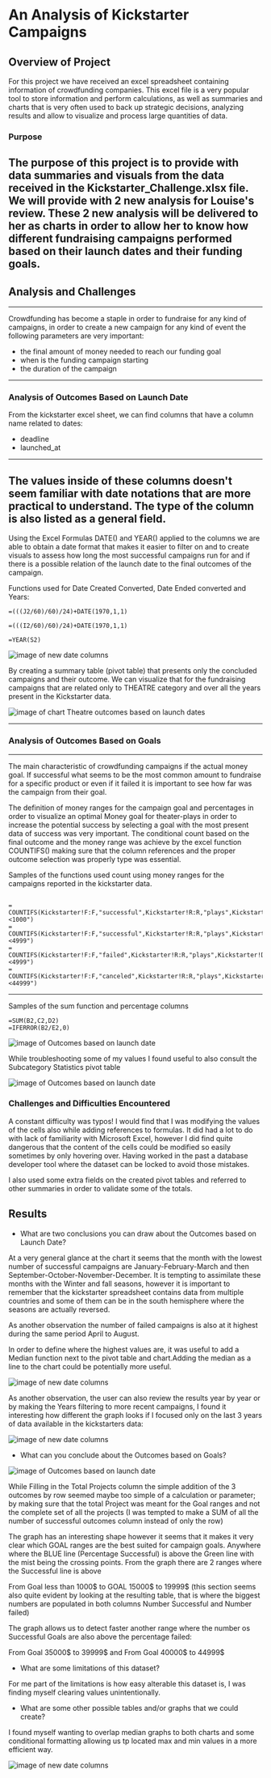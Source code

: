 # An Analysis of Kickstarter Campaigns

## Overview of Project

For this project we have received an excel spreadsheet containing information of crowdfunding companies. This excel file is a very popular tool to store information and perform calculations, as well as summaries and charts that is very often used to back up strategic decisions, analyzing results and allow to visualize and process large quantities of data.

### Purpose

The purpose of this project is to provide with data summaries and visuals from the data received in the **Kickstarter_Challenge.xlsx** file. We will provide with 2 new analysis for Louise's review. These 2 new analysis will be delivered to her as charts in order to allow her to know how different fundraising campaigns performed based on their launch dates and their funding goals.
---

## Analysis and Challenges

---
Crowdfunding has become a staple in order to fundraise for any kind of campaigns, in order to create a new campaign for any kind of event the following parameters are very important:
- the final amount of money needed to reach our funding goal
- when is the funding campaign starting
- the duration of the campaign

--- 
### Analysis of Outcomes Based on Launch Date

From the kickstarter excel sheet, we can find columns that have a column name related to dates: 
- deadline
- launched_at
---
The values inside of these columns doesn't seem familiar with date notations that are more practical to understand. The type of the column is also listed as a general field. 
---
Using the Excel Formulas DATE() and YEAR() applied to the columns we are able to obtain a date format that makes it easier to filter on and to create visuals to assess how long the most successful campaigns run for and if there is a possible relation of the launch date to the final outcomes of the campaign.

Functions used for Date Created Converted, Date Ended converted and Years:

```
=(((J2/60)/60)/24)+DATE(1970,1,1)

=(((I2/60)/60)/24)+DATE(1970,1,1)

=YEAR(S2)

```

![image of new date columns](/resources/Dates_ScreenShot.png)


By creating a summary table (pivot table) that presents only the concluded campaigns and their outcome. We can visualize that for the fundraising campaigns that are related only to THEATRE category and over all the years present in the Kickstarter data.

![image of chart Theatre outcomes based on launch dates](/resources/Theater_Outcomes_vs_Launch.png)


---

### Analysis of Outcomes Based on Goals
---

The main characteristic of crowdfunding campaigns if the actual money goal. If successful what seems to be the most common amount to fundraise for a specific product or even if it failed it is important to see how far was the campaign from their goal. 

The definition of money ranges for the campaign goal and percentages in order to visualize an optimal Money goal for theater-plays in order to increase the potential success by selecting a goal with the most present data of success was very important.
The conditional count based on the final outcome and the money range was achieve by the excel function COUNTIFS() making sure that the column references and the proper outcome selection was properly type was essential.

Samples of the functions used count using money ranges for the campaigns reported in the kickstarter data.

```

= COUNTIFS(Kickstarter!F:F,"successful",Kickstarter!R:R,"plays",Kickstarter!D:D,"<1000")
= COUNTIFS(Kickstarter!F:F,"successful",Kickstarter!R:R,"plays",Kickstarter!D:D,">=1000",Kickstarter!D:D,"<4999")
= COUNTIFS(Kickstarter!F:F,"failed",Kickstarter!R:R,"plays",Kickstarter!D:D,">=1000",Kickstarter!D:D,"<4999")
= COUNTIFS(Kickstarter!F:F,"canceled",Kickstarter!R:R,"plays",Kickstarter!D:D,">=40000",Kickstarter!D:D,"<44999")

```
---

Samples of the sum function and percentage columns
```
=SUM(B2,C2,D2)
=IFERROR(B2/E2,0)
```

![image of Outcomes based on launch date](/resources/Goal_ScreenShot.png)

While troubleshooting some of my values I found useful to also consult the Subcategory Statistics pivot table

![image of Outcomes based on launch date](/resources/SubcatStat_ScreenShot.png)

### Challenges and Difficulties Encountered

A constant difficulty was typos! I would find that I was modifying the values of the cells also while adding references to formulas. It did had a lot to do with lack of familiarity with Microsoft Excel, however I did find quite dangerous that the content of the cells could be modified so easily sometimes by only hovering over. Having worked in the past a database developer tool where the dataset can be locked to avoid those mistakes.

I also used some extra fields on the created pivot tables and referred to other summaries in order to validate some of the totals.


## Results

- What are two conclusions you can draw about the Outcomes based on Launch Date?

At a very general glance at the chart it seems that the month with the lowest number of successful campaigns are  January-February-March and then September-October-November-December. It is tempting to assimilate these months with the Winter and fall seasons, however it is important to remember that the kickstarter spreadsheet contains data from multiple countries and some of them can be in the south hemisphere where the seasons are actually reversed.

As another observation the number of failed campaigns is also at it highest during the same period April to August.

In order to define where the highest values are, it was useful to add a Median function next to the pivot table and chart.Adding the median as a line to the chart could be potentially more useful.

![image of new date columns](/resources/addedMedian_ScreenShot.png)

As another observation, the user can also review the results year by year or by making the Years filtering to more recent campaigns, I found it interesting how different the graph looks if I focused only on the last 3 years of data available in the kickstarters data:

![image of new date columns](/resources/yearsFilter_ScreenShot.png)



- What can you conclude about the Outcomes based on Goals?

![image of Outcomes based on launch date](/resources/Otcomes_vs_Goals.png)

While Filling in the Total Projects column the simple addition of the 3 outcomes by row seemed maybe too simple of a calculation or parameter; by making sure that the total Project was meant for the Goal ranges and not the complete set of all the projects (I was tempted to make a SUM of all the number of successful outcomes column instead of only the row)

The graph has an interesting shape however it seems that it makes it very clear which GOAL ranges are the best suited for campaign goals.
Anywhere where the BLUE line (Percentage Successful) is above the Green line with the mist being the crossing points.
From the graph there are 2 ranges where the Successful line is above

From Goal less than 1000$ to GOAL 15000$ to 19999$ (this section seems also quite evident by looking at the resulting table, that is where the biggest numbers are populated in both columns Number Successful and Number failed)

The graph allows us to detect faster another range where the number os Successful Goals are also above the percentage failed:

From Goal 35000$ to 39999$ and From Goal 40000$ to 44999$ 


- What are some limitations of this dataset?

For me part of the limitations is how easy alterable this dataset is, I was finding myself clearing values unintentionally. 

- What are some other possible tables and/or graphs that we could create?

I found myself wanting to overlap median graphs to both charts and some conditional formatting allowing us tp located max and min values in a more efficient way. 

![image of new date columns](/resources/CategoryStat_ScreenShot.png)


